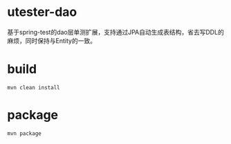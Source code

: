 # utester-dao
基于spring-test的dao层单测扩展，支持通过JPA自动生成表结构，省去写DDL的麻烦，同时保持与Entity的一致。

# build
```
mvn clean install
```

# package
```
mvn package
```

